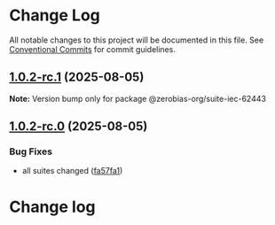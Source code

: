 # Change Log

All notable changes to this project will be documented in this file.
See [Conventional Commits](https://conventionalcommits.org) for commit guidelines.

## [1.0.2-rc.1](https://github.com/zerobias-org/suite/compare/@zerobias-org/suite-iec-62443@1.0.2-rc.0...@zerobias-org/suite-iec-62443@1.0.2-rc.1) (2025-08-05)

**Note:** Version bump only for package @zerobias-org/suite-iec-62443





## [1.0.2-rc.0](https://github.com/zerobias-org/suite/compare/@zerobias-org/suite-iec-62443@1.0.1...@zerobias-org/suite-iec-62443@1.0.2-rc.0) (2025-08-05)


### Bug Fixes

* all suites changed ([fa57fa1](https://github.com/zerobias-org/suite/commit/fa57fa1af7628003297df46b2d7740fe95bd2666))





# Change log
